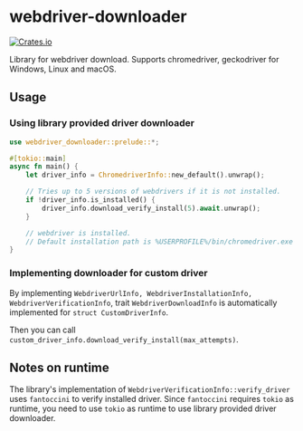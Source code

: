 # webdriver-downloader

[![Crates.io][crates-badge]][crates-url]

[crates-badge]: https://img.shields.io/crates/v/webdriver-downloader.svg
[crates-url]: https://crates.io/crates/webdriver-downloader

Library for webdriver download. Supports chromedriver, geckodriver for Windows, Linux and macOS.

## Usage

### Using library provided driver downloader

```rust
use webdriver_downloader::prelude::*;

#[tokio::main]
async fn main() {
    let driver_info = ChromedriverInfo::new_default().unwrap();

    // Tries up to 5 versions of webdrivers if it is not installed.
    if !driver_info.is_installed() {
        driver_info.download_verify_install(5).await.unwrap();
    }

    // webdriver is installed.
    // Default installation path is %USERPROFILE%/bin/chromedriver.exe ($HOME/bin/chromedriver for unix family)
}
```

### Implementing downloader for custom driver

By implementing `WebdriverUrlInfo, WebdriverInstallationInfo, WebdriverVerificationInfo`, trait `WebdriverDownloadInfo`
is automatically implemented for `struct CustomDriverInfo`.

Then you can call `custom_driver_info.download_verify_install(max_attempts)`.

## Notes on runtime

The library's implementation of `WebdriverVerificationInfo::verify_driver` uses `fantoccini` to verify installed driver.
Since `fantoccini` requires `tokio` as runtime, you need to use `tokio` as runtime to use library provided driver downloader.
